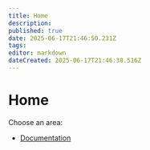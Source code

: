 ```yaml
---
title: Home
description: 
published: true
date: 2025-06-17T21:46:50.231Z
tags: 
editor: markdown
dateCreated: 2025-06-17T21:46:38.516Z
---
```


# Home

Choose an area:

- [Documentation](/documentation)

